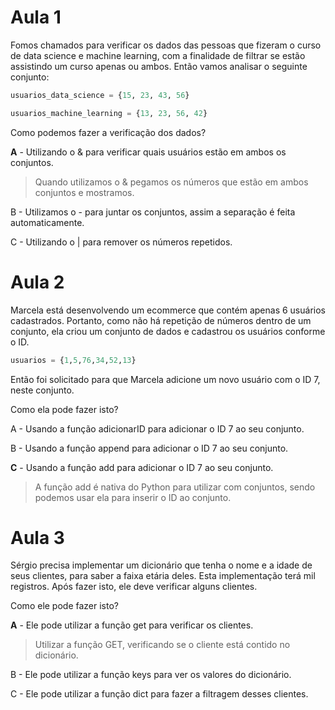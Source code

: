 # Aula 1

Fomos chamados para verificar os dados das pessoas que fizeram o curso de data science e machine learning, com a finalidade de filtrar se estão assistindo um curso apenas ou ambos. Então vamos analisar o seguinte conjunto:

```py
usuarios_data_science = {15, 23, 43, 56}

usuarios_machine_learning = {13, 23, 56, 42}
```

Como podemos fazer a verificação dos dados?

__A__ - Utilizando o & para verificar quais usuários estão em ambos os conjuntos.
> Quando utilizamos o & pegamos os números que estão em ambos conjuntos e mostramos.

B - Utilizamos o - para juntar os conjuntos, assim a separação é feita automaticamente.

C - Utilizando o | para remover os números repetidos.

# Aula 2

Marcela está desenvolvendo um ecommerce que contém apenas 6 usuários cadastrados. Portanto, como não há repetição de números dentro de um conjunto, ela criou um conjunto de dados e cadastrou os usuários conforme o ID.

```py
usuarios = {1,5,76,34,52,13}
```

Então foi solicitado para que Marcela adicione um novo usuário com o ID 7, neste conjunto.

Como ela pode fazer isto?

A - Usando a função adicionarID para adicionar o ID 7 ao seu conjunto.

B - Usando a função append para adicionar o ID 7 ao seu conjunto.

__C__ - Usando a função add para adicionar o ID 7 ao seu conjunto.
> A função add é nativa do Python para utilizar com conjuntos, sendo podemos usar ela para inserir o ID ao conjunto.

# Aula 3

Sérgio precisa implementar um dicionário que tenha o nome e a idade de seus clientes, para saber a faixa etária deles. Esta implementação terá mil registros. Após fazer isto, ele deve verificar alguns clientes.

Como ele pode fazer isto?

__A__ - Ele pode utilizar a função get para verificar os clientes.
> Utilizar a função GET, verificando se o cliente está contido no dicionário.

B - Ele pode utilizar a função keys para ver os valores do dicionário.

C - Ele pode utilizar a função dict para fazer a filtragem desses clientes.
